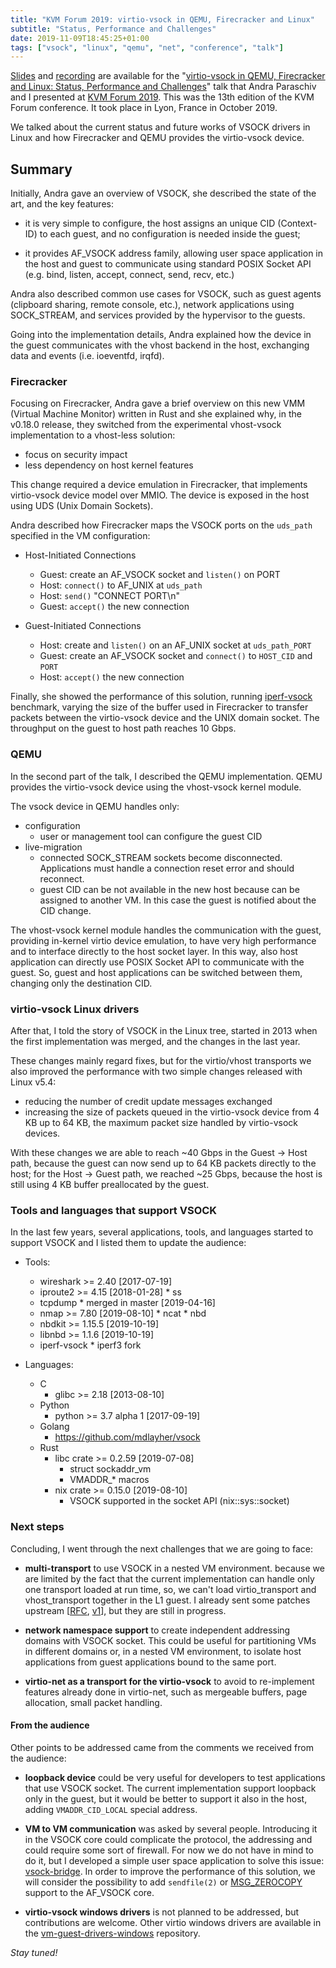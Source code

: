 ```yaml
---
title: "KVM Forum 2019: virtio-vsock in QEMU, Firecracker and Linux"
subtitle: "Status, Performance and Challenges"
date: 2019-11-09T18:45:25+01:00
tags: ["vsock", "linux", "qemu", "net", "conference", "talk"]
---
```


[Slides](https://static.sched.com/hosted_files/kvmforum2019/50/KVMForum_2019_virtio_vsock_Andra_Paraschiv_Stefano_Garzarella_v1.3.pdf) and
[recording](https://youtu.be/LFqz-VZPhFE) are available for the "[virtio-vsock in QEMU,
Firecracker and Linux: Status, Performance and Challenges](https://sched.co/TmwK)"
talk that Andra Paraschiv and I presented at
[KVM Forum 2019](https://events19.linuxfoundation.org/events/kvm-forum-2019/).
This was the 13th edition of the KVM Forum conference. It took place in Lyon,
France in October 2019.

We talked about the current status and future works of VSOCK drivers in Linux
and how Firecracker and QEMU provides the virtio-vsock device.

<!--more-->

## Summary

Initially, Andra gave an overview of VSOCK, she described the state of the art,
and the key features:

* it is very simple to configure, the host assigns an unique CID (Context-ID) to
  each guest, and no configuration is needed inside the guest;

* it provides AF\_VSOCK address family, allowing user space application in the
  host and guest to communicate using standard POSIX Socket API (e.g.
  bind, listen, accept, connect, send, recv, etc.)

Andra also described common use cases for VSOCK, such as guest agents
(clipboard sharing, remote console, etc.), network applications using
SOCK\_STREAM, and services provided by the hypervisor to the guests.

Going into the implementation details, Andra explained how the device in the
guest communicates with the vhost backend in the host, exchanging data and
events (i.e. ioeventfd, irqfd).

### Firecracker

Focusing on Firecracker, Andra gave a brief overview on this new VMM (Virtual
Machine Monitor) written in Rust and she explained why, in the v0.18.0 release,
they switched from the experimental vhost-vsock implementation to a vhost-less
solution:

* focus on security impact
* less dependency on host kernel features

This change required a device emulation in Firecracker, that implements
virtio-vsock device model over MMIO. The device is exposed in the host using
UDS (Unix Domain Sockets).

Andra described how Firecracker maps the VSOCK ports on the `uds_path` specified
in the VM configuration:

* Host-Initiated Connections
    * Guest: create an AF\_VSOCK socket and `listen()` on PORT
    * Host: `connect()` to AF\_UNIX at `uds_path`
    * Host: `send()` "CONNECT PORT\n"
    * Guest: `accept()` the new connection

* Guest-Initiated Connections
    * Host: create and `listen()` on an AF\_UNIX socket at `uds_path_PORT`
    * Guest: create an AF\_VSOCK socket and `connect()` to `HOST_CID` and `PORT`
    * Host: `accept()` the new connection

Finally, she showed the performance of this solution, running
[iperf-vsock](https://github.com/stefano-garzarella/iperf-vsock) benchmark,
varying the size of the buffer used in Firecracker to transfer packets
between the virtio-vsock device and the UNIX domain socket. The throughput
on the guest to host path reaches 10 Gbps.

### QEMU

In the second part of the talk, I described the QEMU implementation.
QEMU provides the virtio-vsock device using the vhost-vsock kernel module.

The vsock device in QEMU handles only:

* configuration
    * user or management tool can configure the guest CID
* live-migration
    * connected SOCK\_STREAM sockets become disconnected.
      Applications must handle a connection reset error and should reconnect.
    * guest CID can be not available in the new host because can be
      assigned to another VM. In this case the guest is notified about the
      CID change.

The vhost-vsock kernel module handles the communication with the guest,
providing in-kernel virtio device emulation, to have very high performance and
to interface directly to the host socket layer.
In this way, also host application can directly use POSIX Socket API to
communicate with the guest. So, guest and host applications can be switched
between them, changing only the destination CID.

### virtio-vsock Linux drivers

After that, I told the story of VSOCK in the Linux tree, started in 2013
when the first implementation was merged, and the changes in the last year.

These changes mainly regard fixes, but for the virtio/vhost transports we also
improved the performance with two simple changes released with Linux v5.4:

* reducing the number of credit update messages exchanged
* increasing the size of packets queued in the virtio-vsock device from 4 KB up
  to 64 KB, the maximum packet size handled by virtio-vsock devices.

With these changes we are able to reach ~40 Gbps in the Guest -> Host path,
because the guest can now send up to 64 KB packets directly to the host;
for the Host -> Guest path, we reached ~25 Gbps, because the host is still
using 4 KB buffer preallocated by the guest.

### Tools and languages that support VSOCK

In the last few years, several applications, tools, and languages started to
support VSOCK and I listed them to update the audience:

* Tools:
  * wireshark >= 2.40 [2017-07-19]
  * iproute2 >= 4.15 [2018-01-28]
        * ss
  * tcpdump
        * merged in master [2019-04-16]
  * nmap >= 7.80 [2019-08-10]
        * ncat
        * nbd
  * nbdkit >= 1.15.5 [2019-10-19]
  * libnbd >= 1.1.6 [2019-10-19]
  * iperf-vsock
        * iperf3 fork

* Languages:
    * C
        * glibc >= 2.18 [2013-08-10]
    * Python
        * python >= 3.7 alpha 1 [2017-09-19]
    * Golang
        * https://github.com/mdlayher/vsock
    * Rust
        * libc crate >= 0.2.59 [2019-07-08]
            * struct sockaddr_vm
            * VMADDR_* macros
        * nix crate >= 0.15.0 [2019-08-10]
            * VSOCK supported in the socket API (nix::sys::socket)

### Next steps

Concluding, I went through the next challenges that we are going to face:

* **multi-transport** to use VSOCK in a nested VM environment. because we are
  limited by the fact that the current implementation can handle only one
  transport loaded at run time, so, we can't load virtio_transport and
  vhost_transport together in the L1 guest.
  I already sent some patches upstream
  \[[RFC](https://patchwork.ozlabs.org/cover/1168442/),
  [v1](https://patchwork.ozlabs.org/cover/1181986/)\],
  but they are still in progress.

* **network namespace support** to create independent addressing domains with
  VSOCK socket. This could be useful for partitioning VMs in different
  domains or, in a nested VM environment, to isolate host applications
  from guest applications bound to the same port.

* **virtio-net as a transport for the virtio-vsock** to avoid to re-implement
  features already done in virtio-net, such as mergeable buffers,
  page allocation, small packet handling.


#### From the audience

Other points to be addressed came from the comments we received from the
audience:

* **loopback device** could be very useful for developers to test applications
  that use VSOCK socket. The current implementation support loopback only
  in the guest, but it would be better to support it also in the host, adding
  `VMADDR_CID_LOCAL` special address.

* **VM to VM communication** was asked by several people. Introducing it in the
  VSOCK core could complicate the protocol, the addressing and could require
  some sort of firewall.
  For now we do not have in mind to do it, but I developed a simple user
  space application to solve this issue:
  [vsock-bridge](https://github.com/stefano-garzarella/vsock-bridge).
  In order to improve the performance of this solution, we will consider
  the possibility to add `sendfile(2)` or
  [MSG_ZEROCOPY](https://www.kernel.org/doc/html/v4.15/networking/msg_zerocopy.html)
  support to the AF\_VSOCK core.

* **virtio-vsock windows drivers** is not planned to be addressed, but contributions
  are welcome. Other virtio windows drivers are available in the
  [vm-guest-drivers-windows](https://github.com/virtio-win/kvm-guest-drivers-windows)
  repository.

*Stay tuned!*
